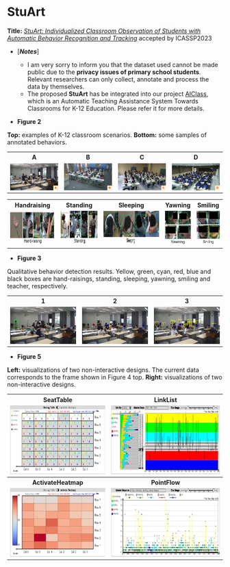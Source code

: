 # StuArt

**Title:** *[StuArt: Individualized Classroom Observation of Students with Automatic Behavior Recognition and Tracking](https://arxiv.org/abs/2211.03127)* accepted by ICASSP2023

* [***Notes***]
  - I am very sorry to inform you that the dataset used cannot be made public due to the **privacy issues of primary school students**. Relevant researchers can only collect, annotate and process the data by themselves.
  - The proposed **StuArt** has be integrated into our project [AIClass](https://hnuzhy.github.io/projects/AIClass/), which is an Automatic Teaching Assistance System Towards Classrooms for K-12 Education. Please refer it for more details.


* **Figure 2**

**Top:** examples of K-12 classroom scenarios. **Bottom:** some samples of annotated behaviors.

<table>
<tr>
<th>A</th>
<th>B</th>
<th>C</th>
<th>D</th>
</tr>
<tr>
<td><img src="./pictures/figure2-A.png" width="256"></td>
<td><img src="./pictures/figure2-B.png" width="256"></td> 
<td><img src="./pictures/figure2-C.png" width="256"></td>
<td><img src="./pictures/figure2-D.png" width="256"></td> 
</tr>
</table>

<table>
<tr>
<th>Handraising</th>
<th>Standing</th>
<th>Sleeping</th>
<th>Yawning</th>
<th>Smiling</th>
</tr>
<tr>
<td><img src="./pictures/figure2-handraising.png" height="80"></td>
<td><img src="./pictures/figure2-standing.png" height="80"></td> 
<td><img src="./pictures/figure2-sleeping.png" height="80"></td>
<td><img src="./pictures/figure2-yawning.png" height="80"></td> 
<td><img src="./pictures/figure2-smiling.png" height="80"></td> 
</tr>
</table>


* **Figure 3**

Qualitative behavior detection results. Yellow, green, cyan, red, blue and black boxes are hand-raisings, standing, sleeping, yawning, smiling and teacher, respectively.

<table>
<tr>
<th>1</th>
<th>2</th>
<th>3</th>
</tr>
<tr>
<td><img src="./pictures/figure3-1.png" width="320"></td>
<td><img src="./pictures/figure3-2.png" width="320"></td> 
<td><img src="./pictures/figure3-3.png" width="320"></td>
</tr>
</table>


* **Figure 5**

**Left:** visualizations of two non-interactive designs. The current data corresponds to the frame shown in Figure 4 top. **Right:** visualizations of two non-interactive designs.

<table>
<tr>
<th>SeatTable</th>
<th>LinkList</th>
</tr>
<tr>
<td><img src="./pictures/figure5-SeatTable.png" height="160"></td>
<td><img src="./pictures/figure5-LinkList.png" height="160"></td> 
</tr>
<tr>
<th>ActivateHeatmap</th>
<th>PointFlow</th>
</tr>
<tr>
<td><img src="./pictures/figure5-ActivateHeatmap.png" height="160"></td>
<td><img src="./pictures/figure5-PointFlow.png" height="160"></td> 
</tr>
</table>


